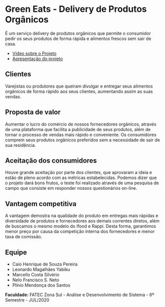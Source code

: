 # Green Eats - Delivery de Produtos Orgânicos
É um serviço delivery de produtos orgânicos que permite o consumidor pedir os seus produtos de forma rápida e alimentos frescos sem sair de casa.

- [Vídeo sobre o Projeto](https://github.com/smarcelloc/delivery-para-produtos-organicos/raw/master/Projeto%20Green%20Eats.mp4)
- [Apresentação do projeto](https://github.com/smarcelloc/delivery-para-produtos-organicos/raw/master/Apresenta%C3%A7%C3%A3o%20Projeto.pdf)

## Clientes
Varejistas ou produtores que queiram divulgar e entregar seus alimentos orgânicos de forma rápido aos seus clientes, aumentando assim as suas vendas.

## Proposta de valor
Aumentar o lucro do comércio de nossos fornecedores orgânicos, através de uma plataforma que facilita a publicidade de seus produtos, além de tornar o processo de vendas mais rápido e conveniente. Os consumidores comprem seus produtos orgânicos preferidos sem a necessidade de sair de sua residência.

## Aceitação dos consumidores
Houve grande aceitação por parte dos clientes, que aprovaram a ideia e estão de pleno acordo com as métricas estabelecidas. 
Podemos dizer que o projeto dará bons frutos, o teste foi realizado através de uma pesquisa de campo que consiste em responder nossos questionários on-line.

## Vantagem competitiva
A vantagem demostra na qualidade do produto em entregas mais rápidas e diversidade de produtos e fornecedores aos demais correntes diretos, 
além de buscamos o mesmo modelo do Ifood e Rappi. Desta forma, garantimos menor preço por causa da competição interna dos fornecedores e menor taxa de comissão.

## Equipe
- Caio Henrique de Souza Pereira
- Leonardo Magalhães Yabiku
- Marcello Costa Silvério
- Nelo Francisco S. Neto
- Plínio Mendonça dos Santos

**Faculdade:** FATEC Zona Sul - Análise e Desenvolvimento de Sistema - 6º Semestre - JUL/2020

